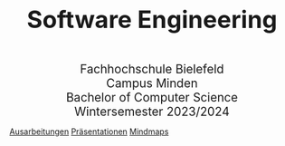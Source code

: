 <div style="text-align: center; font-size: 3em; font-weight: bold; margin: 0px 0px 0px 0px">Software Engineering</div>
 
<div style="text-align: center; font-size: 1.5em;margin: 50px 0px 0px 0px">
	Fachhochschule Bielefeld<br> 
	Campus Minden<br>
	Bachelor of Computer Science<br>
	Wintersemester 2023/2024<br>
</div>

[Ausarbeitungen](index)
<a href="praesentationen.html">Präsentationen</a>
[Mindmaps](mindmaps)

